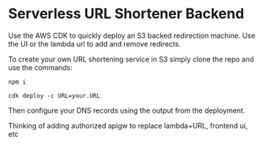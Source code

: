 # Serverless URL Shortener Backend

Use the AWS CDK to quickly deploy an S3 backed redirection machine. Use the UI or the lambda url to add and remove redirects.

To create your own URL shortening service in S3 simply clone the repo and use the commands:

`npm i`

`cdk deploy -c URL=your.URL`

Then configure your DNS records using the output from the deployment.


Thinking of adding authorized apigw to replace lambda+URL, frontend ui, etc
